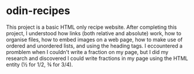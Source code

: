 # odin-recipes
This project is a basic HTML only recipe website. After completing this project, I understood how 
links (both relative and absolute) work, how to organise files, how to embed images on a web page, how to make use of ordered and unordered lists, and using the heading tags. I eccountered a promblem when I couldn't write a fraction on my page, but I did my research and discovered I could write fractions in my page using the HTML entity (&frac12; for 1/2, &frac34; for 3/4).